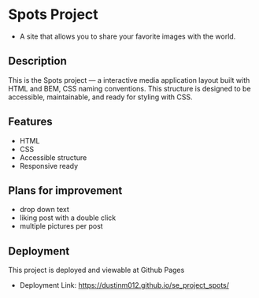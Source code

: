 # Spots Project

- A site that allows you to share your favorite images with the world.

## Description

This is the Spots project — a interactive media application layout built with HTML and BEM, CSS naming conventions. This structure is designed to be accessible, maintainable, and ready for styling with CSS.

## Features

- HTML
- CSS
- Accessible structure
- Responsive ready

## Plans for improvement

- drop down text
- liking post with a double click
- multiple pictures per post

## Deployment

This project is deployed and viewable at Github Pages

- Deployment Link: https://dustinm012.github.io/se_project_spots/
